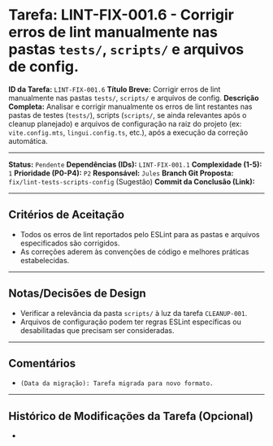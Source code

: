 # Tarefa: LINT-FIX-001.6 - Corrigir erros de lint manualmente nas pastas `tests/`, `scripts/` e arquivos de config.

**ID da Tarefa:** `LINT-FIX-001.6`
**Título Breve:** Corrigir erros de lint manualmente nas pastas `tests/`, `scripts/` e arquivos de config.
**Descrição Completa:**
Analisar e corrigir manualmente os erros de lint restantes nas pastas de testes (`tests/`), scripts (`scripts/`, se ainda relevantes após o cleanup planejado) e arquivos de configuração na raiz do projeto (ex: `vite.config.mts`, `lingui.config.ts`, etc.), após a execução da correção automática.

---

**Status:** `Pendente`
**Dependências (IDs):** `LINT-FIX-001.1`
**Complexidade (1-5):** `1`
**Prioridade (P0-P4):** `P2`
**Responsável:** `Jules`
**Branch Git Proposta:** `fix/lint-tests-scripts-config` (Sugestão)
**Commit da Conclusão (Link):**

---

## Critérios de Aceitação
- Todos os erros de lint reportados pelo ESLint para as pastas e arquivos especificados são corrigidos.
- As correções aderem às convenções de código e melhores práticas estabelecidas.

---

## Notas/Decisões de Design
- Verificar a relevância da pasta `scripts/` à luz da tarefa `CLEANUP-001`.
- Arquivos de configuração podem ter regras ESLint específicas ou desabilitadas que precisam ser consideradas.

---

## Comentários
- `(Data da migração): Tarefa migrada para novo formato.`

---

## Histórico de Modificações da Tarefa (Opcional)
-
